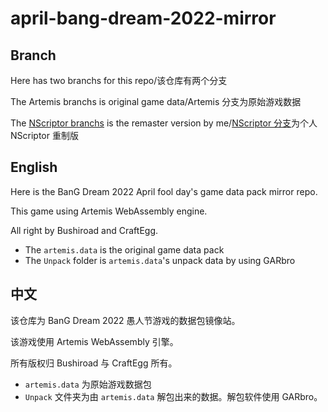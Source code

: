 # april-bang-dream-2022-mirror
## Branch
Here has two branchs for this repo/该仓库有两个分支

The Artemis branchs is original game data/Artemis 分支为原始游戏数据

The [NScriptor branchs](https://github.com/SummonHIM/april-bang-dream-2022-mirror/tree/NScriptor) is the remaster version by me/[NScriptor 分支](https://github.com/SummonHIM/april-bang-dream-2022-mirror/tree/NScriptor)为个人 NScriptor 重制版

## English
Here is the BanG Dream 2022 April fool day's game data pack mirror repo.

This game using Artemis WebAssembly engine.

All right by Bushiroad and CraftEgg.

- The `artemis.data` is the original game data pack
- The `Unpack` folder is `artemis.data`'s unpack data by using GARbro

## 中文
该仓库为 BanG Dream 2022 愚人节游戏的数据包镜像站。

该游戏使用 Artemis WebAssembly 引擎。

所有版权归 Bushiroad 与 CraftEgg 所有。

- `artemis.data` 为原始游戏数据包
- `Unpack` 文件夹为由 `artemis.data` 解包出来的数据。解包软件使用 GARbro。